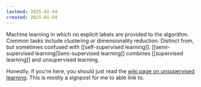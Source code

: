 ```yaml
---
lastmod: 2025-01-04
created: 2025-01-04
---
```


Machine learning in which no explicit labels are provided to the algorithm. Common tasks include clustering or dimensionality reduction. Distinct from, but sometimes confused with [[self-supervised learning]]. [[semi-supervised learning|Semi-supervised learning]] combines [[supervised learning]] and unsupervised learning. 

Honestly, if you're here, you should just read the [wiki page on unsupervised learning](https://en.wikipedia.org/wiki/Unsupervised_learning). This is mostly a signpost for me to able link to. 